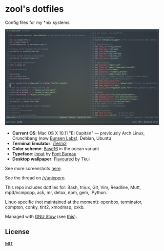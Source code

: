 # zool's dotfiles

Config files for my \*nix systems.

![mrzool tmux/vim config](preview.png)

- **Current OS**: Mac OS X 10.11 "El Capitan" — previously Arch Linux, Crunchbang (now [Bunsen Labs](https://www.bunsenlabs.org/)), Debian, Ubuntu
- **Terminal Emulator**: [iTerm2](https://www.iterm2.com/)
- **Color scheme**: [Base16](https://github.com/chriskempson/base16) in the ocean variant
- **Typeface**: [Input](http://input.fontbureau.com/) by [Font Bureau](http://www.fontbureau.com/)
- **Desktop wallpaper**: [Flavoured](http://digitalshiva.deviantart.com/art/Flavoured-121784194) by Tkui

See more screenshots [here](http://notes.mrzool.cc/post/124238252897/following-up-on-a-discussion-on-runixporn-here).

See the thread on [/r/unixporn](https://www.reddit.com/r/unixporn/comments/3ddudy/os_x_vimtmux_setup/).

This repo includes dotfiles for: Bash, tmux, Git, Vim, Readline, Mutt, mpd/ncmpcpp, ack, mr, detox, npm, gem, IPython.

Linux-specific (not maintained at the moment): openbox, terminator, compton, conky, tint2, xmodmap, xxkb.

Managed with [GNU Stow](https://www.gnu.org/software/stow/) (see [this](http://brandon.invergo.net/news/2012-05-26-using-gnu-stow-to-manage-your-dotfiles.html)).

## License

[MIT](https://opensource.org/licenses/MIT)
